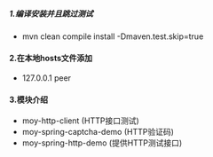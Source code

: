 ##### 1.编译安装并且跳过测试
* mvn clean compile install  -Dmaven.test.skip=true

#### 2.在本地hosts文件添加
* 127.0.0.1	peer

#### 3.模块介绍
* moy-http-client (HTTP接口测试)
* moy-spring-captcha-demo (HTTP验证码)
* moy-spring-http-demo (提供HTTP测试接口)